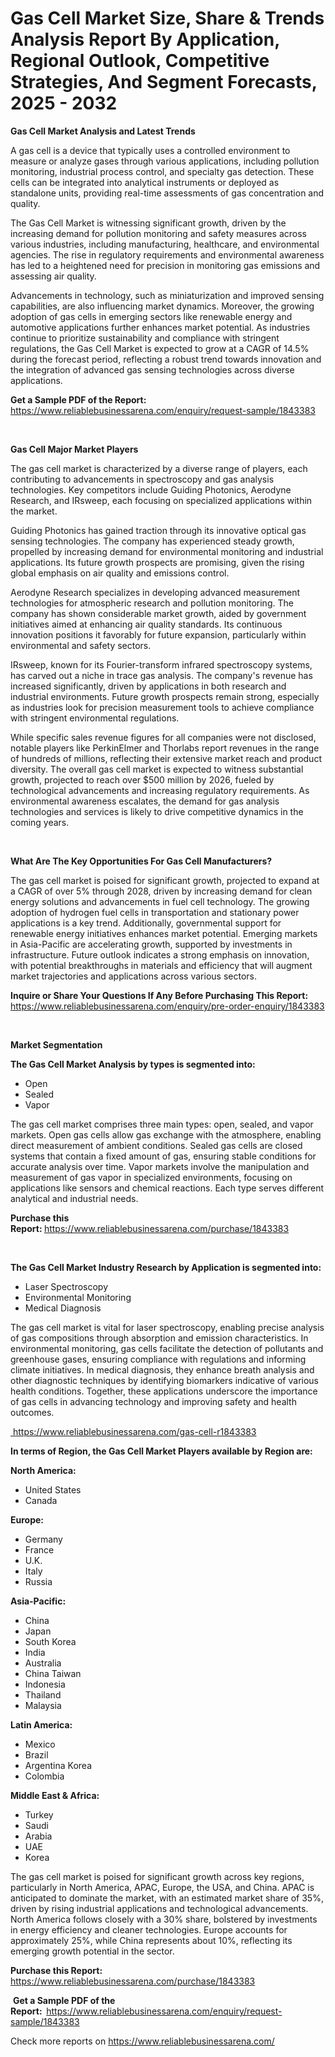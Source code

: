 <p><h1>Gas Cell Market Size, Share & Trends Analysis Report By Application, Regional Outlook, Competitive Strategies, And Segment Forecasts, 2025 - 2032</h1></p><p><strong>Gas Cell Market Analysis and Latest Trends</strong></p>
<p><p>A gas cell is a device that typically uses a controlled environment to measure or analyze gases through various applications, including pollution monitoring, industrial process control, and specialty gas detection. These cells can be integrated into analytical instruments or deployed as standalone units, providing real-time assessments of gas concentration and quality.</p><p>The Gas Cell Market is witnessing significant growth, driven by the increasing demand for pollution monitoring and safety measures across various industries, including manufacturing, healthcare, and environmental agencies. The rise in regulatory requirements and environmental awareness has led to a heightened need for precision in monitoring gas emissions and assessing air quality.</p><p>Advancements in technology, such as miniaturization and improved sensing capabilities, are also influencing market dynamics. Moreover, the growing adoption of gas cells in emerging sectors like renewable energy and automotive applications further enhances market potential. As industries continue to prioritize sustainability and compliance with stringent regulations, the Gas Cell Market is expected to grow at a CAGR of 14.5% during the forecast period, reflecting a robust trend towards innovation and the integration of advanced gas sensing technologies across diverse applications.</p></p>
<p><strong>Get a Sample PDF of the Report:&nbsp;</strong> <a href="https://www.reliablebusinessarena.com/enquiry/request-sample/1843383?utm_campaign=2136&utm_medium=2&utm_source=Github&utm_content=ia&utm_term=11022025&utm_id=gas-cell">https://www.reliablebusinessarena.com/enquiry/request-sample/1843383</a></p>
<p>&nbsp;</p>
<p><strong>Gas Cell Major Market Players</strong></p>
<p><p>The gas cell market is characterized by a diverse range of players, each contributing to advancements in spectroscopy and gas analysis technologies. Key competitors include Guiding Photonics, Aerodyne Research, and IRsweep, each focusing on specialized applications within the market.</p><p>Guiding Photonics has gained traction through its innovative optical gas sensing technologies. The company has experienced steady growth, propelled by increasing demand for environmental monitoring and industrial applications. Its future growth prospects are promising, given the rising global emphasis on air quality and emissions control.</p><p>Aerodyne Research specializes in developing advanced measurement technologies for atmospheric research and pollution monitoring. The company has shown considerable market growth, aided by government initiatives aimed at enhancing air quality standards. Its continuous innovation positions it favorably for future expansion, particularly within environmental and safety sectors.</p><p>IRsweep, known for its Fourier-transform infrared spectroscopy systems, has carved out a niche in trace gas analysis. The company's revenue has increased significantly, driven by applications in both research and industrial environments. Future growth prospects remain strong, especially as industries look for precision measurement tools to achieve compliance with stringent environmental regulations.</p><p>While specific sales revenue figures for all companies were not disclosed, notable players like PerkinElmer and Thorlabs report revenues in the range of hundreds of millions, reflecting their extensive market reach and product diversity. The overall gas cell market is expected to witness substantial growth, projected to reach over $500 million by 2026, fueled by technological advancements and increasing regulatory requirements. As environmental awareness escalates, the demand for gas analysis technologies and services is likely to drive competitive dynamics in the coming years.</p></p>
<p>&nbsp;</p>
<p><strong>What Are The Key Opportunities For Gas Cell Manufacturers?</strong></p>
<p><p>The gas cell market is poised for significant growth, projected to expand at a CAGR of over 5% through 2028, driven by increasing demand for clean energy solutions and advancements in fuel cell technology. The growing adoption of hydrogen fuel cells in transportation and stationary power applications is a key trend. Additionally, governmental support for renewable energy initiatives enhances market potential. Emerging markets in Asia-Pacific are accelerating growth, supported by investments in infrastructure. Future outlook indicates a strong emphasis on innovation, with potential breakthroughs in materials and efficiency that will augment market trajectories and applications across various sectors.</p></p>
<p><strong>Inquire or Share Your Questions If Any Before Purchasing This Report:</strong> <a href="https://www.reliablebusinessarena.com/enquiry/pre-order-enquiry/1843383?utm_campaign=2136&utm_medium=2&utm_source=Github&utm_content=ia&utm_term=11022025&utm_id=gas-cell">https://www.reliablebusinessarena.com/enquiry/pre-order-enquiry/1843383</a></p>
<p>&nbsp;</p>
<p><strong>Market Segmentation</strong></p>
<p><strong>The Gas Cell Market Analysis by types is segmented into:</strong></p>
<p><ul><li>Open</li><li>Sealed</li><li>Vapor</li></ul></p>
<p><p>The gas cell market comprises three main types: open, sealed, and vapor markets. Open gas cells allow gas exchange with the atmosphere, enabling direct measurement of ambient conditions. Sealed gas cells are closed systems that contain a fixed amount of gas, ensuring stable conditions for accurate analysis over time. Vapor markets involve the manipulation and measurement of gas vapor in specialized environments, focusing on applications like sensors and chemical reactions. Each type serves different analytical and industrial needs.</p></p>
<p><strong>Purchase this Report:&nbsp;</strong><a href="https://www.reliablebusinessarena.com/purchase/1843383?utm_campaign=2136&utm_medium=2&utm_source=Github&utm_content=ia&utm_term=11022025&utm_id=gas-cell">https://www.reliablebusinessarena.com/purchase/1843383</a></p>
<p>&nbsp;</p>
<p><strong>The Gas Cell Market Industry Research by Application is segmented into:</strong></p>
<p><ul><li>Laser Spectroscopy</li><li>Environmental Monitoring</li><li>Medical Diagnosis</li></ul></p>
<p><p>The gas cell market is vital for laser spectroscopy, enabling precise analysis of gas compositions through absorption and emission characteristics. In environmental monitoring, gas cells facilitate the detection of pollutants and greenhouse gases, ensuring compliance with regulations and informing climate initiatives. In medical diagnosis, they enhance breath analysis and other diagnostic techniques by identifying biomarkers indicative of various health conditions. Together, these applications underscore the importance of gas cells in advancing technology and improving safety and health outcomes.</p></p>
<p><a href="https://www.reliablebusinessarena.com/gas-cell-r1843383?utm_campaign=2136&utm_medium=2&utm_source=Github&utm_content=ia&utm_term=11022025&utm_id=gas-cell">&nbsp;https://www.reliablebusinessarena.com/gas-cell-r1843383</a></p>
<p><strong>In terms of Region, the Gas Cell Market Players available by Region are:</strong></p>
<p>
    <p> <strong> North America: </strong>
        <ul>
            <li>United States</li>
            <li>Canada</li>
        </ul>
        </p> 
    <p> <strong> Europe: </strong>
        <ul>
            <li>Germany</li>
            <li>France</li>
            <li>U.K.</li>
            <li>Italy</li>
            <li>Russia</li>
        </ul>
        </p> 
    <p> <strong> Asia-Pacific: </strong>
        <ul>
            <li>China</li>
            <li>Japan</li>
            <li>South Korea</li>
            <li>India</li>
            <li>Australia</li>
            <li>China Taiwan</li>
            <li>Indonesia</li>
            <li>Thailand</li>
            <li>Malaysia</li>
        </ul>
        </p> 
    <p> <strong> Latin America: </strong>
        <ul>
            <li>Mexico</li>
            <li>Brazil</li>
            <li>Argentina Korea</li>
            <li>Colombia</li>
        </ul>
        </p> 
    <p> <strong> Middle East & Africa: </strong>
        <ul>
            <li>Turkey</li>
            <li>Saudi</li>
            <li>Arabia</li>
            <li>UAE</li>
            <li>Korea</li>
        </ul>
    </p>
    </p>
<p><p>The gas cell market is poised for significant growth across key regions, particularly in North America, APAC, Europe, the USA, and China. APAC is anticipated to dominate the market, with an estimated market share of 35%, driven by rising industrial applications and technological advancements. North America follows closely with a 30% share, bolstered by investments in energy efficiency and cleaner technologies. Europe accounts for approximately 25%, while China represents about 10%, reflecting its emerging growth potential in the sector.</p></p>
<p><strong>Purchase this Report: </strong><a href="https://www.reliablebusinessarena.com/purchase/1843383?utm_campaign=2136&utm_medium=2&utm_source=Github&utm_content=ia&utm_term=11022025&utm_id=gas-cell">https://www.reliablebusinessarena.com/purchase/1843383</a></p>
<p>&nbsp;<strong>Get a Sample PDF of the Report:&nbsp;&nbsp;</strong><a href="https://www.reliablebusinessarena.com/enquiry/request-sample/1843383?utm_campaign=2136&utm_medium=2&utm_source=Github&utm_content=ia&utm_term=11022025&utm_id=gas-cell">https://www.reliablebusinessarena.com/enquiry/request-sample/1843383</a></p>
<p><strong></strong></p>
<p>Check more reports on <a href="https://www.reliablebusinessarena.com/?utm_campaign=2136&utm_medium=2&utm_source=Github&utm_content=ia&utm_term=11022025&utm_id=gas-cell">https://www.reliablebusinessarena.com/</a></p>